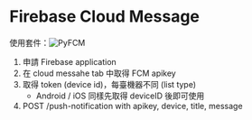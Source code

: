 Firebase Cloud Message
===

使用套件：![PyFCM](https://github.com/olucurious/PyFCM)

1. 申請 Firebase application
2. 在 cloud messahe tab 中取得 FCM apikey
3. 取得 token (device id)，每臺機器不同 (list type)
    - Android / iOS 同樣先取得 deviceID 後即可使用
4. POST /push-notification with apikey, device, title, message